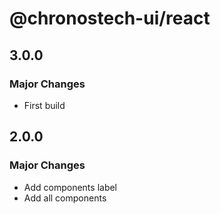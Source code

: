 # @chronostech-ui/react

## 3.0.0

### Major Changes

- First build

## 2.0.0

### Major Changes

- Add components label
- Add all components

